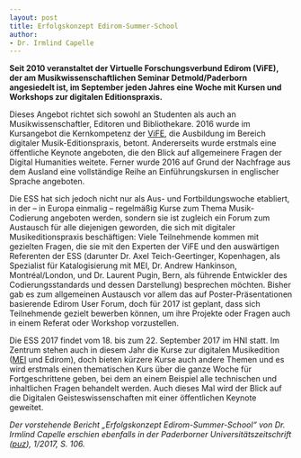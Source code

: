 ```yaml
---
layout: post
title: Erfolgskonzept Edirom-Summer-School
author:
- Dr. Irmlind Capelle
---
```


**Seit 2010 veranstaltet der Virtuelle Forschungsverbund Edirom (ViFE), der am Musikwissenschaftlichen Seminar Detmold/Paderborn angesiedelt ist, im September jeden Jahres eine Woche mit Kursen und Workshops zur digitalen Editionspraxis.**  

Dieses Angebot richtet sich sowohl an Studenten als auch an Musikwissenschaftler, Editoren und Bibliothekare. 2016 wurde im Kursangebot die Kernkompetenz der [ViFE], die Ausbildung im Bereich
digitaler Musik-Editionspraxis, betont. Andererseits wurde erstmals eine öffentliche Keynote angeboten, die den Blick auf allgemeinere Fragen der Digital Humanities weitete.
Ferner wurde 2016 auf Grund der Nachfrage aus dem Ausland eine vollständige Reihe an Einführungskursen in englischer Sprache angeboten.  

Die ESS hat sich jedoch nicht nur als Aus- und Fortbildungswoche etabliert, in der – in Europa einmalig – regelmäßig Kurse zum Thema Musik-Codierung angeboten werden, sondern sie ist zugleich ein Forum
zum Austausch für alle diejenigen geworden, die sich mit digitaler Musikeditionspraxis beschäftigen: Viele Teilnehmende kommen mit gezielten Fragen, die sie mit den Experten der ViFE und den auswärtigen
Referenten der ESS (darunter Dr. Axel Teich-Geertinger, Kopenhagen, als Spezialist für Katalogisierung mit MEI, Dr. Andrew Hankinson, Montréal/London, und Dr. Laurent Pugin, Bern, als führende Entwickler
des Codierungsstandards und dessen Darstellung) besprechen möchten. Bisher gab es zum allgemeinen Austausch vor allem das auf Poster-Präsentationen basierende Edirom User Forum, doch für 2017 ist geplant, dass
sich Teilnehmende gezielt bewerben können, um ihre Projekte oder Fragen auch in einem Referat oder Workshop vorzustellen.  

Die ESS 2017 findet vom 18. bis zum 22. September 2017 im HNI statt. Im Zentrum stehen auch in diesem Jahr die Kurse zur digitalen Musikedition ([MEI] und Edirom), doch bieten kürzere Kurse auch andere
Themen und es wird erstmals einen thematischen Kurs über die ganze Woche für Fortgeschrittene geben, bei dem an einem Beispiel alle technischen und inhaltlichen Fragen behandelt werden.
Auch dieses Mal wird der Blick auf die Digitalen Geisteswissenschaften mit einer öffentlichen Keynote geweitet.  

*Der vorstehende Bericht „Erfolgskonzept Edirom-Summer-School“ von Dr. Irmlind Capelle erschien ebenfalls in der Paderborner Universitätszeitschrift ([puz]), 1/2017, S. 106.*

[puz]: https://digital.ub.uni-paderborn.de/up/periodical/structure/2918962
[ViFE]: https://edirom.de/
[MEI]: https://music-encoding.org/
